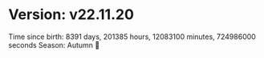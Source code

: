 # Version: v22.11.20
Time since birth: 8391 days, 201385 hours, 12083100 minutes, 724986000 seconds
Season: Autumn 🍁
